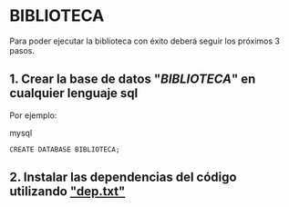 # BIBLIOTECA
  Para poder ejecutar la biblioteca con éxito deberá seguir los próximos 3 pasos.
## 1. Crear la base de datos "*BIBLIOTECA*" en cualquier lenguaje sql
 Por ejemplo:
 
 mysql
 ```mysql
 CREATE DATABASE BIBLIOTECA;
 ```

## 2. Instalar las dependencias del código utilizando ["dep.txt"]()
